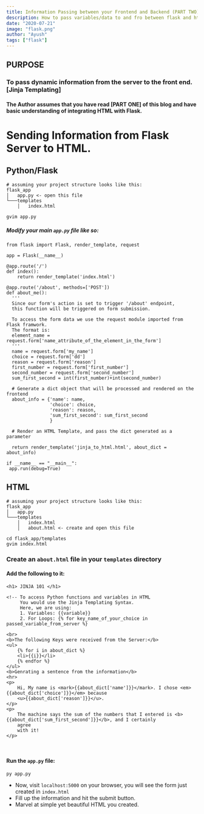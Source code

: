 ```yaml
---
title: Information Passing between your Frontend and Backend (PART TWO).
description: How to pass variables/data to and fro between flask and html.
date: "2020-07-21"
image: "flask.png"
author: "Ayush"
tags: ["flask"]
---
```


## PURPOSE
### To pass dynamic information from the server to the front end. [Jinja Templating]

#### The Author assumes that you have read [PART ONE] of this blog and have basic understanding of integrating HTML with Flask.

# Sending Information from Flask Server to HTML.


## Python/Flask
```
# assuming your project structure looks like this:
flask_app
│   app.py <- open this file
└───templates
    │   index.html

gvim app.py
```

##### Modify your main `app.py` file like so:

```
from flask import Flask, render_template, request

app = Flask(__name__)

@app.route('/')
def index():
    return render_template('index.html')

@app.route('/about', methods=['POST'])
def about_me():
  '''
  Since our form's action is set to trigger '/about' endpoint,
  this function will be triggered on form submission.

  To access the form data we use the request module imported from Flask framwork.
  The format is:
  element_name = request.form['name_attribute_of_the_element_in_the_form']
  '''
  name = request.form['my_name']
  choice = request.form['dd']
  reason = request.form['reason']
  first_number = request.form['first_number']
  second_number = request.form['second_number']
  sum_first_second = int(first_number)+int(second_number)

  # Generate a dict object that will be processed and rendered on the frontend
  about_info = {'name': name,
                'choice': choice,
                'reason': reason,
                'sum_first_second': sum_first_second
                }

  # Render an HTML Template, and pass the dict generated as a parameter

  return render_template('jinja_to_html.html', about_dict = about_info)

if __name__ == "__main__":
 app.run(debug=True)
```

## HTML
```
# assuming your project structure looks like this:
flask_app
│   app.py
└───templates
    │   index.html
    │   about.html <- create and open this file

cd flask_app/templates
gvim index.html
```
### Create an `about.html` file in your `templates` directory
#### Add the following to it:

```
<h1> JINJA 101 </h1>

<!-- To access Python functions and variables in HTML
     You would use the Jinja Templating Syntax.
     Here, we are using:
     1. Variables: {{variable}}
     2. For Loops: {% for key_name_of_your_choice in passed_variable_from_server %}

<br>
<b>The following Keys were received from the Server:</b>
<ul>
    {% for i in about_dict %}
    <li>{{i}}</li>
    {% endfor %}
</ul>
<b>Genrating a sentence from the information</b>
<hr>
<p>
    Hi, My name is <mark>{{about_dict['name']}}</mark>. I chose <em>{{about_dict['choice']}}</em> because
    <u>{{about_dict['reason']}}</u>.
</p>
<p>
    The machine says the sum of the numbers that I entered is <b>{{about_dict['sum_first_second']}}</b>, and I certainly
    agree
    with it!
</p>
```

<br>

#### Run the `app.py` file:

```
py app.py
```

- Now, visit `localhost:5000` on your browser, you will see the form just created in `index.html`
- Fill up the information and hit the submit button.
- Marvel at simple yet beautiful HTML you created.
